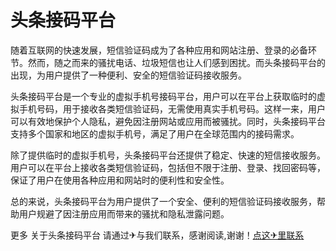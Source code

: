 # 头条接码平台

随着互联网的快速发展，短信验证码成为了各种应用和网站注册、登录的必备环节。然而，随之而来的骚扰电话、垃圾短信也让人们感到困扰。而头条接码平台的出现，为用户提供了一种便利、安全的短信验证码接收服务。

头条接码平台是一个专业的虚拟手机号接码平台，用户可以在平台上获取临时的虚拟手机号码，用于接收各类短信验证码，无需使用真实手机号码。这样一来，用户可以有效地保护个人隐私，避免因注册网站或应用而被骚扰。同时，头条接码平台支持多个国家和地区的虚拟手机号，满足了用户在全球范围内的接码需求。

除了提供临时的虚拟手机号，头条接码平台还提供了稳定、快速的短信接收服务。用户可以在平台上接收各类短信验证码，包括但不限于注册、登录、找回密码等，保证了用户在使用各种应用和网站时的便利性和安全性。

总的来说，头条接码平台为用户提供了一个安全、便利的短信验证码接收服务，帮助用户规避了因注册应用而带来的骚扰和隐私泄露问题。

更多 关于头条接码平台 请通过✈与我们联系，感谢阅读,谢谢！[点这✈里联系](https://c.k02.cc)